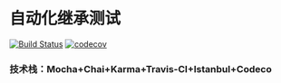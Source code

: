 # 自动化继承测试

[![Build Status](https://travis-ci.com/gs3170981/BDD-unit-testing.svg?branch=master)](https://travis-ci.com/gs3170981/BDD-unit-testing) [![codecov](https://codecov.io/gh/gs3170981/BDD-unit-testing/branch/master/graph/badge.svg)](https://codecov.io/gh/gs3170981/BDD-unit-testing)

### 技术栈：Mocha+Chai+Karma+Travis-CI+Istanbul+Codeco
